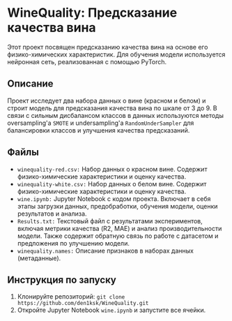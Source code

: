 # WineQuality: Предсказание качества вина

Этот проект посвящен предсказанию качества вина на основе его физико-химических характеристик.  Для обучения модели используется нейронная сеть, реализованная с помощью PyTorch.

## Описание

Проект исследует два набора данных о вине (красном и белом) и строит модель для предсказания качества вина по шкале от 3 до 9.  В связи с сильным дисбалансом классов в данных используются методы oversampling'а `SMOTE` и undersampling'а `RandomUnderSampler` для балансировки классов и улучшения качества предсказаний.

## Файлы

- `winequality-red.csv:`  Набор данных о красном вине. Содержит физико-химические характеристики и оценку качества.
- `winequality-white.csv:` Набор данных о белом вине.  Содержит физико-химические характеристики и оценку качества.
- `wine.ipynb:` Jupyter Notebook с кодом проекта.  Включает в себя этапы загрузки данных, предобработки, обучения модели, оценки результатов и анализа.
- `Results.txt:`  Текстовый файл с результатами экспериментов, включая метрики качества (R2, MAE) и анализ производительности модели.  Также содержит обратную связь по работе с датасетом и предложения по улучшению модели.
- `winequality.names:`  Описание признаков в наборах данных (метаданные).


## Инструкция по запуску

1. Клонируйте репозиторий: `git clone https://github.com/den1ksk/WineQuality.git`
2. Откройте Jupyter Notebook `wine.ipynb` и запустите все ячейки.
